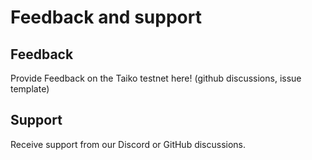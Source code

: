 # Feedback and support

## Feedback

Provide Feedback on the Taiko testnet here! (github discussions, issue template)

## Support

Receive support from our Discord or GitHub discussions.
